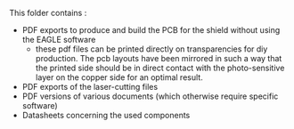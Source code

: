 This folder contains :
 - PDF exports to produce and build the PCB for the shield without using the EAGLE software
    - these pdf files can be printed directly on transparencies for diy production. The pcb layouts have been mirrored in such a way that the printed side should be in direct contact with the photo-sensitive layer on the copper side for an optimal result.
 - PDF exports of the laser-cutting files
 - PDF versions of various documents (which otherwise require specific software)
 - Datasheets concerning the used components
